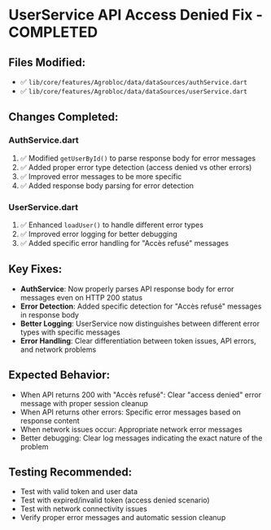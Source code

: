 # UserService API Access Denied Fix - COMPLETED

## Files Modified:
- ✅ `lib/core/features/Agrobloc/data/dataSources/authService.dart`
- ✅ `lib/core/features/Agrobloc/data/dataSources/userService.dart`

## Changes Completed:

### AuthService.dart
1. ✅ Modified `getUserById()` to parse response body for error messages
2. ✅ Added proper error type detection (access denied vs other errors)
3. ✅ Improved error messages to be more specific
4. ✅ Added response body parsing for error detection

### UserService.dart
1. ✅ Enhanced `loadUser()` to handle different error types
2. ✅ Improved error logging for better debugging
3. ✅ Added specific error handling for "Accès refusé" messages

## Key Fixes:
- **AuthService**: Now properly parses API response body for error messages even on HTTP 200 status
- **Error Detection**: Added specific detection for "Accès refusé" messages in response body
- **Better Logging**: UserService now distinguishes between different error types with specific messages
- **Error Handling**: Clear differentiation between token issues, API errors, and network problems

## Expected Behavior:
- When API returns 200 with "Accès refusé": Clear "access denied" error message with proper session cleanup
- When API returns other errors: Specific error messages based on response content
- When network issues occur: Appropriate network error messages
- Better debugging: Clear log messages indicating the exact nature of the problem

## Testing Recommended:
- Test with valid token and user data
- Test with expired/invalid token (access denied scenario)
- Test with network connectivity issues
- Verify proper error messages and automatic session cleanup
